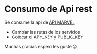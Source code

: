 # Consumo de Api rest

Se consume la api de [API MARVEL](https://www.marvel.com/)

- Cambiar las rutas de los servicios
- Colocar el APY_KEY y PUBLIC_KEY

Muchas gracias espero les guste 😊 
